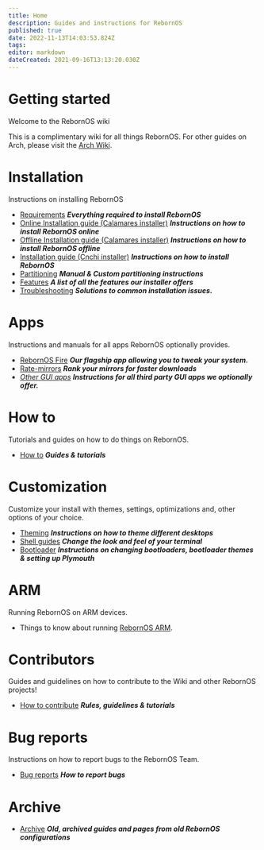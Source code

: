 ```yaml
---
title: Home
description: Guides and instructions for RebornOS
published: true
date: 2022-11-13T14:03:53.824Z
tags: 
editor: markdown
dateCreated: 2021-09-16T13:13:20.030Z
---
```


# Getting started

Welcome to the RebornOS wiki

This is a complimentary wiki for all things RebornOS. For other guides on Arch, please visit the [Arch Wiki](https://wiki.archlinux.org).

# Installation
Instructions on installing RebornOS

-   [Requirements](/en/installation/requirements) ***Everything required to install RebornOS***
-   [Online Installation guide (Calamares installer)](/en/installation/calamares-online) ***Instructions on how to install RebornOS online***
-   [Offline Installation guide (Calamares installer)](/en/installation/calamares-offline) ***Instructions on how to install RebornOS offline***
-   [Installation guide (Cnchi installer)](/en/installation/cnchi) ***Instructions on how to install RebornOS***
-   [Partitioning](/en/installation/partitioning) ***Manual & Custom partitioning instructions***
-   [Features](/en/installation/features) ***A list of all the features our installer offers***
-   [Troubleshooting](/en/installation/troubleshooting) ***Solutions to common installation issues.***

# Apps
Instructions and manuals for all apps RebornOS optionally provides.

-   [RebornOS Fire](/en/apps/rebornosfire) ***Our flagship app allowing you to tweak your system.***
-   [Rate-mirrors](/en/apps/rate-mirrors) ***Rank your mirrors for faster downloads***
-   [*Other GUI apps*](/en/apps) ***Instructions for all third party GUI apps we optionally offer.***

# How to
Tutorials and guides on how to do things on RebornOS.

-   [How to](/en/howto) ***Guides & tutorials***

# Customization
Customize your install with themes, settings, optimizations and, other options of your choice.

-   [Theming](/en/customization/theming) ***Instructions on how to theme different desktops***
-   [Shell guides](/en/customization/shell) ***Change the look and feel of your terminal***
-   [Bootloader](/en/customization/bootloader) ***Instructions on changing bootloaders, bootloader themes & setting up Plymouth***

# ARM
Running RebornOS on ARM devices.

-   Things to know about running [RebornOS ARM](https://wiki.rebornos.org/en/arm).

# Contributors
Guides and guidelines on how to contribute to the Wiki and other RebornOS projects!

-   [How to contribute](/en/howto/contribute) ***Rules, guidelines & tutorials***

# Bug reports
Instructions on how to report bugs to the RebornOS Team.

-   [Bug reports](/en/howto/bugreports) ***How to report bugs***

# Archive
-   [Archive](/en/archive) ***Old, archived guides and pages from old RebornOS configurations***
